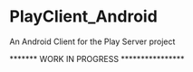 PlayClient_Android
==================

An Android Client for the Play Server project


******* WORK IN PROGRESS ****************

